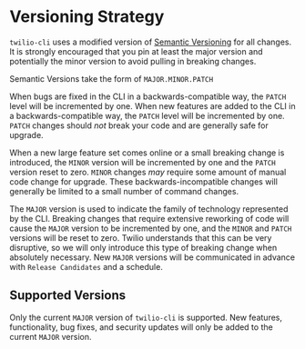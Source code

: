 # Versioning Strategy

`twilio-cli` uses a modified version of [Semantic Versioning][semver] for
all changes. It is strongly encouraged that you pin at least the major version
and potentially the minor version to avoid pulling in breaking changes.

Semantic Versions take the form of `MAJOR.MINOR.PATCH`

When bugs are fixed in the CLI in a backwards-compatible way, the `PATCH` level
will be incremented by one. When new features are added to the CLI in a
backwards-compatible way, the `PATCH` level will be incremented by one. `PATCH`
changes should _not_ break your code and are generally safe for upgrade.

When a new large feature set comes online or a small breaking change is
introduced, the `MINOR` version will be incremented by one and the `PATCH`
version reset to zero. `MINOR` changes _may_ require some amount of manual code
change for upgrade. These backwards-incompatible changes will generally be
limited to a small number of command changes.

The `MAJOR` version is used to indicate the family of technology represented by
the CLI. Breaking changes that require extensive reworking of code will cause
the `MAJOR` version to be incremented by one, and the `MINOR` and `PATCH`
versions will be reset to zero. Twilio understands that this can be very
disruptive, so we will only introduce this type of breaking change when
absolutely necessary. New `MAJOR` versions will be communicated in advance with
`Release Candidates` and a schedule.

## Supported Versions

Only the current `MAJOR` version of `twilio-cli` is supported. New features,
functionality, bug fixes, and security updates will only be added to the
current `MAJOR` version.

[semver]: https://semver.org
